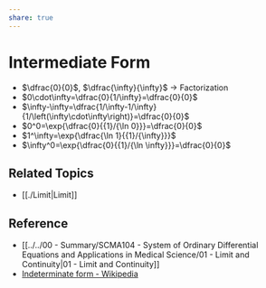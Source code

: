 ```yaml
---
share: true
---
```


# Intermediate Form

- $\dfrac{0}{0}$, $\dfrac{\infty}{\infty}$ → Factorization
- $0\cdot\infty=\dfrac{0}{1/\infty}=\dfrac{0}{0}$
- $\infty-\infty=\dfrac{1/\infty-1/\infty}{1/\left(\infty\cdot\infty\right)}=\dfrac{0}{0}$
- $0^0=\exp{\dfrac{0}{{1}/{\ln 0}}}=\dfrac{0}{0}$
- $1^\infty=\exp{\dfrac{\ln 1}{{1}/{\infty}}}$
- $\infty^0=\exp{\dfrac{0}{{1}/{\ln \infty}}}=\dfrac{0}{0}$

## Related Topics

- [[./Limit|Limit]]

## Reference

- [[../../00 - Summary/SCMA104 - System of Ordinary Differential Equations and Applications in Medical Science/01 - Limit and Continuity|01 - Limit and Continuity]]
- [Indeterminate form - Wikipedia](https://en.wikipedia.org/wiki/Indeterminate_form)
